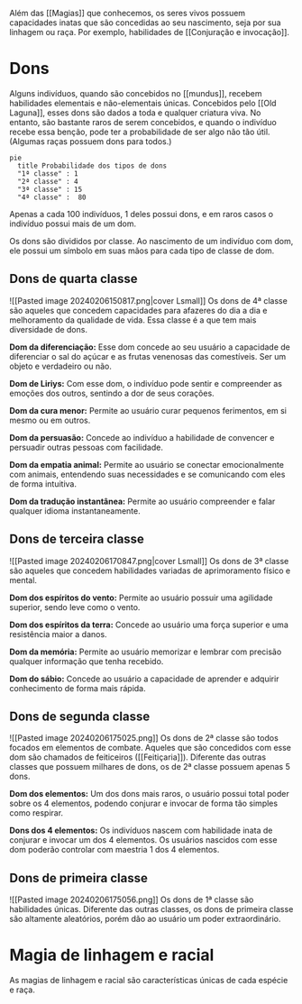 Além das [[Magias]] que conhecemos, os seres vivos possuem capacidades inatas que são concedidas ao seu nascimento, seja por sua linhagem ou raça. Por exemplo, habilidades de [[Conjuração e invocação]].

# **Dons**
Alguns indivíduos, quando são concebidos no [[mundus]], recebem habilidades elementais e não-elementais únicas. Concebidos pelo [[Old Laguna]], esses dons são dados a toda e qualquer criatura viva. No entanto, são bastante raros de serem concebidos, e quando o indivíduo recebe essa benção, pode ter a probabilidade de ser algo não tão útil. (Algumas raças possuem dons para todos.)

```mermaid
pie
  title Probabilidade dos tipos de dons 
  "1ª classe" : 1
  "2ª classe" : 4
  "3ª classe" : 15
  "4ª classe" :  80
```
Apenas a cada 100 indivíduos, 1 deles possui dons, e em raros casos o indivíduo possui mais de um dom. 

Os dons são divididos por classe. Ao nascimento de um indivíduo com dom, ele possui um símbolo em suas mãos para cada tipo de classe de dom.
## **Dons de quarta classe**
![[Pasted image 20240206150817.png|cover Lsmall]]
Os dons de 4ª classe são aqueles que concedem capacidades para afazeres do dia a dia e melhoramento da qualidade de vida. Essa classe é a que tem mais diversidade de dons.

**Dom da diferenciação:** Esse dom concede ao seu usuário a capacidade de diferenciar o sal do açúcar e as frutas venenosas das comestíveis. Ser um objeto e verdadeiro ou não.

**Dom de Liriys:** Com esse dom, o indivíduo pode sentir e compreender as emoções dos outros, sentindo a dor de seus corações.

**Dom da cura menor:** Permite ao usuário curar pequenos ferimentos, em si mesmo ou em outros.

**Dom da persuasão:** Concede ao indivíduo a habilidade de convencer e persuadir outras pessoas com facilidade.

**Dom da empatia animal:** Permite ao usuário se conectar emocionalmente com animais, entendendo suas necessidades e se comunicando com eles de forma intuitiva.

**Dom da tradução instantânea:** Permite ao usuário compreender e falar qualquer idioma instantaneamente.
## **Dons de terceira classe**
![[Pasted image 20240206170847.png|cover Lsmall]]
Os dons de 3ª classe são aqueles que concedem habilidades variadas de aprimoramento físico e mental.

**Dom dos espíritos do vento:** Permite ao usuário possuir uma agilidade superior, sendo leve como o vento.

**Dom dos espíritos da terra:** Concede ao usuário uma força superior e uma resistência maior a danos.

**Dom da memória:** Permite ao usuário memorizar e lembrar com precisão qualquer informação que tenha recebido.

**Dom do sábio:** Concede ao usuário a capacidade de aprender e adquirir conhecimento de forma mais rápida.
## **Dons de segunda classe**
![[Pasted image 20240206175025.png]]
Os dons de 2ª classe são todos focados em elementos de combate. Aqueles que são concedidos com esse dom são chamados de feiticeiros ([[Feitiçaria]]). Diferente das outras classes que possuem milhares de dons, os de 2ª classe possuem apenas 5 dons.

**Dom dos elementos:** Um dos dons mais raros, o usuário possui total poder sobre os 4 elementos, podendo conjurar e invocar de forma tão simples como respirar.

**Dons dos 4 elementos:** Os indivíduos nascem com habilidade inata de conjurar e invocar um dos 4 elementos. Os usuários nascidos com esse dom poderão controlar com maestria 1 dos 4 elementos.

## **Dons de primeira classe**
![[Pasted image 20240206175056.png]]
Os dons de 1ª classe são habilidades únicas. Diferente das outras classes, os dons de primeira classe são altamente aleatórios, porém dão ao usuário um poder extraordinário.

# **Magia de linhagem e racial**
As magias de linhagem e racial são características únicas de cada espécie e raça.